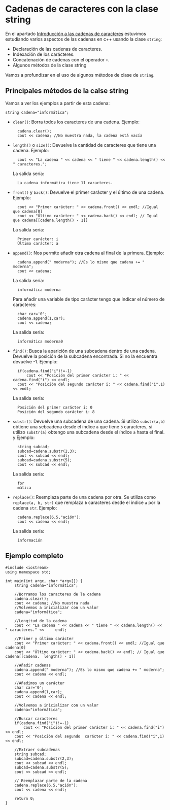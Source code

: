 # Cadenas de caracteres con la clase string

En el apartado [Introducción a las cadenas de caracteres](curso/u11) estuvimos estudiando varios aspectos de las cadenas en c++ usando la clase `string`:

* Declaración de las cadenas de caracteres.
* Indexación de los carácteres.
* Concatenación de cadenas con el operador `+`.
* Algunos métodos de la clase string

Vamos a profundizar en el uso de algunos métodos de clase de `string`.

## Principales métodos de la calse string

Vamos a ver los ejemplos a partir de esta cadena:

    string cadena="informática";

* `clear()`: Borra todos los caracteres de una cadena. Ejemplo:

        cadena.clear();
        cout << cadena; //No muestra nada, la cadena está vacía

* `length()` o `size()`: Devuelve la cantidad de caracteres que tiene una cadena. Ejemplo:

        cout << "La cadena " << cadena << " tiene " << cadena.length() << " caracteres.";
    La salida sería:

        La cadena informática tiene 11 caracteres.

* `front()` y `back()`: Devuelve el primer carácter y el último de una cadena. Ejemplo:

        cout << "Primer carácter: " << cadena.front() << endl; //Igual que cadena[0]
        cout << "Último carácter: " << cadena.back() << endl; // Igual que cadena[[cadena.length() - 1]]

    La salida sería:
    
        Primer carácter: i
        Último carácter: a

* `append()`: Nos permite añadir otra cadena al final de la primera. Ejemplo:

        cadena.append(" moderna"); //Es lo mismo que cadena += " moderna";
        cout << cadena;

    La salida sería:

        informática moderna

    Para añadir una variable de tipo carácter tengo que indicar el número de carácteres:

        char car='0';
        cadena.append(1,car);
        cout << cadena;

    La salida sería:

        informática moderna0

* `find()`: Busca la aparición de una subcadena dentro de una cadena. Devuelve la posición de la subcadena encontrada. Si no la encuentra devuelve -1. Ejemplo:

        if(cadena.find("i")!=-1)
		    cout << "Posición del primer carácter i: " << cadena.find("i") << endl;
	    cout << "Posición del segundo carácter i: " << cadena.find("i",1) << endl;

    La salida sería:

        Posición del primer carácter i: 0
        Posición del segundo carácter i: 8

* `substr()`: Devuelve una subcadena de una cadena. Si utilizo `substr(a,b)` obtiene una sebcadena desde el índice `a` que tiene `b` caracteres, si utilizo `substr(a)` obtengo una subcadena desde el índice `a` hasta el final. y Ejemplo:

        string subcad;
        subcad=cadena.substr(2,3);
        cout << subcad << endl;
        subcad=cadena.substr(5);
        cout << subcad << endl;

    La salida sería:

        for
        mática

* `replace()`: Reemplaza parte de una cadena por otra. Se utiliza como `replace(a, b, str)` que remplaza `b` caracteres desde el índice `a` por la cadena `str`. Ejemplo:

        cadena.replace(6,5,"ación");
        cout << cadena << endl;

    La salida sería:

        información

## Ejemplo completo

    #include <iostream>
    using namespace std;
    
    int main(int argc, char *argv[]) {
    	string cadena="informática";
    
    	//Borramos los caracteres de la cadena
    	cadena.clear();
    	cout << cadena; //No muestra nada
    	//Volvemos a inicializar con un valor
    	cadena="informática";
    
    	//Longitud de la cadena
    	cout << "La cadena " << cadena << " tiene " << cadena.length() << " caracteres." <<     endl;
    
    	//Primer y último carácter
    	cout << "Primer carácter: " << cadena.front() << endl; //Igual que cadena[0]
    	cout << "Último carácter: " << cadena.back() << endl; // Igual que cadena[[cadena.  length() - 1]]
    
    	//Añadir cadenas
    	cadena.append(" moderna"); //Es lo mismo que cadena += " moderna";
    	cout << cadena << endl;
    
    	//Añadimos un carácter
    	char car='0';
    	cadena.append(1,car);
    	cout << cadena << endl;
    
    	//Volvemos a inicializar con un valor
    	cadena="informática";
    
    	//Buscar caracteres
    	if(cadena.find("i")!=-1)
    		cout << "Posición del primer carácter i: " << cadena.find("i") << endl;
    	cout << "Posición del segundo  carácter i: " << cadena.find("i",1) << endl;
    
    	//Extraer subcadenas
    	string subcad;
    	subcad=cadena.substr(2,3);
    	cout << subcad << endl;
    	subcad=cadena.substr(5);
    	cout << subcad << endl;
    
    	// Reemplazar parte de la cadena
    	cadena.replace(6,5,"ación");
    	cout << cadena << endl;
    
    	return 0;
    }
